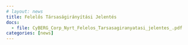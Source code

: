 ```yaml
---
# layout: news
title: Felelős Társaságirányítási Jelentés
docs:
  - file: CyBERG_Corp_Nyrt_Felelos_Tarsasagiranyatasi_jelentes_.pdf
categories: [news]
---
```

